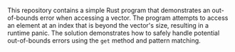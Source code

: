 This repository contains a simple Rust program that demonstrates an out-of-bounds error when accessing a vector. The program attempts to access an element at an index that is beyond the vector's size, resulting in a runtime panic.  The solution demonstrates how to safely handle potential out-of-bounds errors using the `get` method and pattern matching.